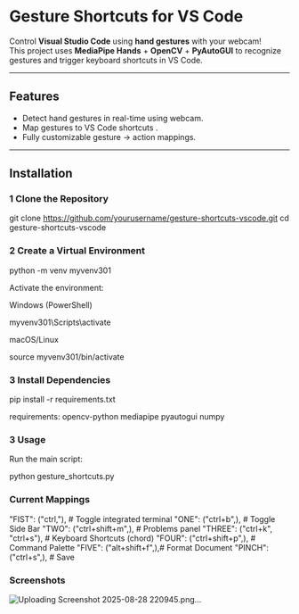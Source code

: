 # Gesture Shortcuts for VS Code

Control **Visual Studio Code** using **hand gestures** with your webcam!  
This project uses **MediaPipe Hands** + **OpenCV** + **PyAutoGUI** to recognize gestures and trigger keyboard shortcuts in VS Code.

---

##  Features
-  Detect hand gestures in real-time using webcam.
- Map gestures to VS Code shortcuts .
- Fully customizable gesture → action mappings.

---

##  Installation

### 1️ Clone the Repository

git clone https://github.com/yourusername/gesture-shortcuts-vscode.git
cd gesture-shortcuts-vscode

### 2 Create a Virtual Environment
python -m venv myvenv301

Activate the environment:

Windows (PowerShell)

myvenv301\Scripts\activate


macOS/Linux

source myvenv301/bin/activate

### 3  Install Dependencies
pip install -r requirements.txt

requirements:
opencv-python
mediapipe
pyautogui
numpy

### 3 Usage
Run the main script:

python gesture_shortcuts.py

### Current Mappings
"FIST": ("ctrl,"), # Toggle integrated terminal 
"ONE": ("ctrl+b",), # Toggle Side Bar
"TWO": ("ctrl+shift+m",), # Problems panel
"THREE": ("ctrl+k", "ctrl+s"), # Keyboard Shortcuts (chord)
"FOUR": ("ctrl+shift+p",), # Command Palette 
"FIVE": ("alt+shift+f",),# Format Document 
"PINCH": ("ctrl+s",), # Save

### Screenshots
![Uploading Screenshot 2025-08-28 220945.png…]()


